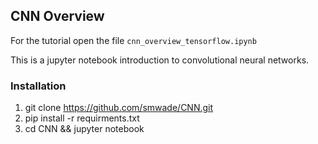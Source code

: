 ## CNN Overview

For the tutorial open the file ```cnn_overview_tensorflow.ipynb```

This is a jupyter notebook introduction to convolutional neural networks.

### Installation
1. git clone https://github.com/smwade/CNN.git
2. pip install -r requirments.txt
3. cd CNN && jupyter notebook
